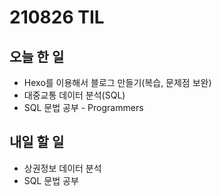 # 210826 TIL

## 오늘 한 일
- Hexo를 이용해서 블로그 만들기(복습, 문제점 보완)
- 대중교통 데이터 분석(SQL)
- SQL 문법 공부 - Programmers

## 내일 할 일
- 상권정보 데이터 분석
- SQL 문법 공부
